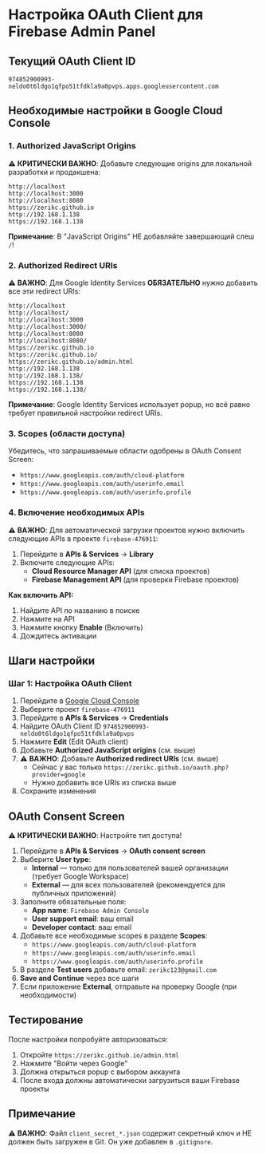 # Настройка OAuth Client для Firebase Admin Panel

## Текущий OAuth Client ID
`974852900993-neldo0t6ldgo1qfpo51tfdkla9a0pvps.apps.googleusercontent.com`

## Необходимые настройки в Google Cloud Console

### 1. Authorized JavaScript Origins
⚠️ **КРИТИЧЕСКИ ВАЖНО**: Добавьте следующие origins для локальной разработки и продакшена:

```
http://localhost
http://localhost:3000
http://localhost:8080
https://zerikc.github.io
http://192.168.1.138
https://192.168.1.138
```

**Примечание**: В "JavaScript Origins" НЕ добавляйте завершающий слеш `/`!

### 2. Authorized Redirect URIs
⚠️ **ВАЖНО**: Для Google Identity Services **ОБЯЗАТЕЛЬНО** нужно добавить все эти redirect URIs:

```
http://localhost
http://localhost/
http://localhost:3000
http://localhost:3000/
http://localhost:8080
http://localhost:8080/
https://zerikc.github.io
https://zerikc.github.io/
https://zerikc.github.io/admin.html
http://192.168.1.138
http://192.168.1.138/
https://192.168.1.138
https://192.168.1.138/
```

**Примечание**: Google Identity Services использует popup, но всё равно требует правильной настройки redirect URIs.

### 3. Scopes (области доступа)
Убедитесь, что запрашиваемые области одобрены в OAuth Consent Screen:
- `https://www.googleapis.com/auth/cloud-platform`
- `https://www.googleapis.com/auth/userinfo.email`
- `https://www.googleapis.com/auth/userinfo.profile`

### 4. Включение необходимых APIs
⚠️ **ВАЖНО**: Для автоматической загрузки проектов нужно включить следующие APIs в проекте `firebase-476911`:

1. Перейдите в **APIs & Services** → **Library**
2. Включите следующие APIs:
   - **Cloud Resource Manager API** (для списка проектов)
   - **Firebase Management API** (для проверки Firebase проектов)
   
**Как включить API:**
1. Найдите API по названию в поиске
2. Нажмите на API
3. Нажмите кнопку **Enable** (Включить)
4. Дождитесь активации

## Шаги настройки

### Шаг 1: Настройка OAuth Client

1. Перейдите в [Google Cloud Console](https://console.cloud.google.com/)
2. Выберите проект `firebase-476911`
3. Перейдите в **APIs & Services** → **Credentials**
4. Найдите OAuth Client ID `974852900993-neldo0t6ldgo1qfpo51tfdkla9a0pvps`
5. Нажмите **Edit** (Edit OAuth client)
6. Добавьте **Authorized JavaScript origins** (см. выше)
7. ⚠️ **ВАЖНО**: Добавьте **Authorized redirect URIs** (см. выше)
   - Сейчас у вас только `https://zerikc.github.io/oauth.php?provider=google`
   - Нужно добавить все URIs из списка выше
8. Сохраните изменения

## OAuth Consent Screen

⚠️ **КРИТИЧЕСКИ ВАЖНО**: Настройте тип доступа!

1. Перейдите в **APIs & Services** → **OAuth consent screen**
2. Выберите **User type**:
   - **Internal** — только для пользователей вашей организации (требует Google Workspace)
   - **External** — для всех пользователей (рекомендуется для публичных приложений)
3. Заполните обязательные поля:
   - **App name**: `Firebase Admin Console`
   - **User support email**: ваш email
   - **Developer contact**: ваш email
4. Добавьте все необходимые scopes в разделе **Scopes**:
   - `https://www.googleapis.com/auth/cloud-platform`
   - `https://www.googleapis.com/auth/userinfo.email`
   - `https://www.googleapis.com/auth/userinfo.profile`
5. В разделе **Test users** добавьте email: `zerikc123@gmail.com`
6. **Save and Continue** через все шаги
7. Если приложение **External**, отправьте на проверку Google (при необходимости)

## Тестирование

После настройки попробуйте авторизоваться:
1. Откройте `https://zerikc.github.io/admin.html`
2. Нажмите "Войти через Google"
3. Должна открыться popup с выбором аккаунта
4. После входа должны автоматически загрузиться ваши Firebase проекты

## Примечание

⚠️ **ВАЖНО**: Файл `client_secret_*.json` содержит секретный ключ и НЕ должен быть загружен в Git.
Он уже добавлен в `.gitignore`.

